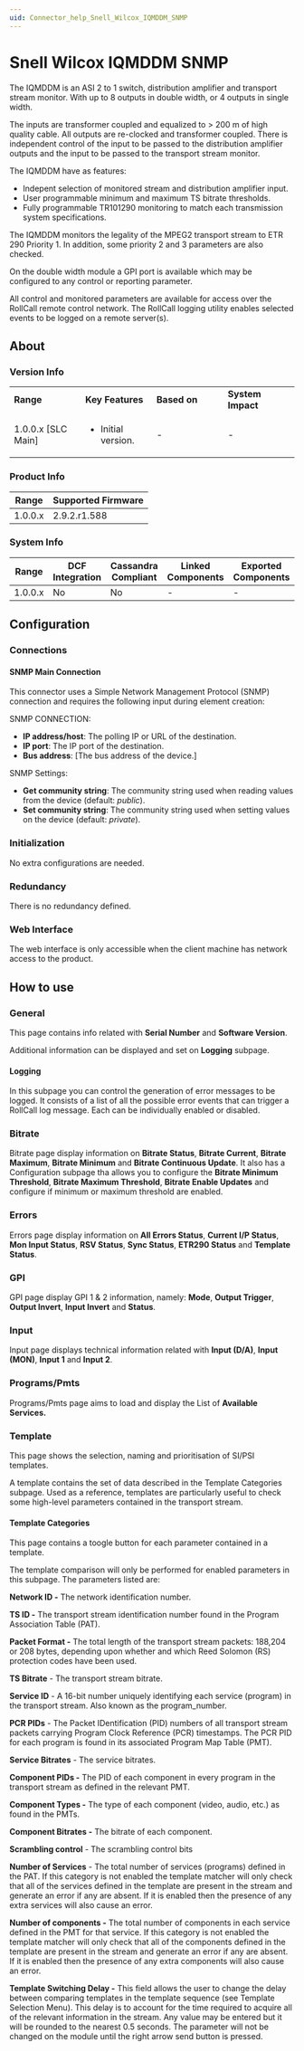 ```yaml
---
uid: Connector_help_Snell_Wilcox_IQMDDM_SNMP
---
```


# Snell Wilcox IQMDDM SNMP

The IQMDDM is an ASI 2 to 1 switch, distribution amplifier and transport stream monitor. With up to 8 outputs in double width, or 4 outputs in single width.

The inputs are transformer coupled and equalized to \> 200 m of high quality cable. All outputs are re-clocked and transformer coupled. There is independent control of the input to be passed to the distribution amplifier outputs and the input to be passed to the transport stream monitor.

The IQMDDM have as features:

- Indepent selection of monitored stream and distribution amplifier input.
- User programmable minimum and maximum TS bitrate thresholds.
- Fully programmable TR101290 monitoring to match each transmission system specifications.

The IQMDDM monitors the legality of the MPEG2 transport stream to ETR 290 Priority 1. In addition, some priority 2 and 3 parameters are also checked.

On the double width module a GPI port is available which may be configured to any control or reporting parameter.

All control and monitored parameters are available for access over the RollCall remote control network. The RollCall logging utility enables selected events to be logged on a remote server(s).

## About

### Version Info

<table>
<colgroup>
<col style="width: 25%" />
<col style="width: 25%" />
<col style="width: 25%" />
<col style="width: 25%" />
</colgroup>
<tbody>
<tr class="odd">
<td><strong>Range</strong></td>
<td><strong>Key Features</strong></td>
<td><strong>Based on</strong></td>
<td><strong>System Impact</strong></td>
</tr>
<tr class="even">
<td>1.0.0.x [SLC Main]</td>
<td><ul>
<li>Initial version.</li>
</ul></td>
<td>-</td>
<td>-</td>
</tr>
</tbody>
</table>

### Product Info

| **Range** | **Supported Firmware** |
|-----------|------------------------|
| 1.0.0.x   | 2.9.2.r1.588           |

### System Info

| **Range** | **DCF Integration** | **Cassandra Compliant** | **Linked Components** | **Exported Components** |
|-----------|---------------------|-------------------------|-----------------------|-------------------------|
| 1.0.0.x   | No                  | No                      | \-                    | \-                      |



## Configuration

### Connections

#### SNMP Main Connection

This connector uses a Simple Network Management Protocol (SNMP) connection and requires the following input during element creation:

SNMP CONNECTION:

- **IP address/host**: The polling IP or URL of the destination.
- **IP port**: The IP port of the destination.
- **Bus address**: \[The bus address of the device.\]

SNMP Settings:

- **Get community string**: The community string used when reading values from the device (default: *public*).
- **Set community string**: The community string used when setting values on the device (default: *private*).

### Initialization

No extra configurations are needed.

### Redundancy

There is no redundancy defined.

### Web Interface

The web interface is only accessible when the client machine has network access to the product.

## How to use

### General

This page contains info related with **Serial Number** and **Software Version**.

Additional information can be displayed and set on **Logging** subpage.

#### Logging

In this subpage you can control the generation of error messages to be logged. It consists of a list of all the possible error events that can trigger a RollCall log message. Each can be individually enabled or disabled.

### Bitrate

Bitrate page display information on **Bitrate Status**, **Bitrate Current**, **Bitrate Maximum**, **Bitrate Minimum** and **Bitrate Continuous Update**. It also has a Configuration subpage tha allows you to configure the **Bitrate Minimum Threshold**, **Bitrate Maximum Threshold**, **Bitrate Enable Updates** and configure if minimum or maximum threshold are enabled.

### Errors

Errors page display information on **All Errors Status**, **Current I/P Status**, **Mon Input Status**, **RSV Status**, **Sync Status**, **ETR290 Status** and **Template Status**.

### GPI

GPI page display GPI 1 & 2 information, namely: **Mode**, **Output Trigger**, **Output Invert**, **Input Invert** and **Status**.

### Input

Input page displays technical information related with **Input (D/A)**, **Input (MON)**, **Input 1** and **Input 2**.

### Programs/Pmts

Programs/Pmts page aims to load and display the List of **Available Services.**

### Template

This page shows the selection, naming and prioritisation of SI/PSI templates.

A template contains the set of data described in the Template Categories subpage. Used as a reference, templates are particularly useful to check some high-level parameters contained in the transport stream.

#### Template Categories

This page contains a toogle button for each parameter contained in a template.

The template comparison will only be performed for enabled parameters in this subpage. The parameters listed are:

**Network ID -** The network identification number.

**TS ID -** The transport stream identification number found in the Program Association Table (PAT).

**Packet Format -** The total length of the transport stream packets: 188,204 or 208 bytes, depending upon whether and which Reed Solomon (RS) protection codes have been used.

**TS Bitrate** - The transport stream bitrate.

**Service ID** - A 16-bit number uniquely identifying each service (program) in the transport stream. Also known as the program_number.

**PCR PIDs** - The Packet IDentification (PID) numbers of all transport stream packets carrying Program Clock Reference (PCR) timestamps. The PCR PID for each program is found in its associated Program Map Table (PMT).

**Service Bitrates** - The service bitrates.

**Component PIDs -** The PID of each component in every program in the transport stream as defined in the relevant PMT.

**Component Types -** The type of each component (video, audio, etc.) as found in the PMTs.

**Component Bitrates -** The bitrate of each component.

**Scrambling control** - The scrambling control bits

**Number of Services** - The total number of services (programs) defined in the PAT. If this category is not enabled the template matcher will only check that all of the services defined in the template are present in the stream and generate an error if any are absent. If it is enabled then the presence of any extra services will also cause an error.

**Number of components -** The total number of components in each service defined in the PMT for that service. If this category is not enabled the template matcher will only check that all of the components defined in the template are present in the stream and generate an error if any are absent. If it is enabled then the presence of any extra components will also cause an error.

**Template Switching Delay -** This field allows the user to change the delay between comparing templates in the template sequence (see Template Selection Menu). This delay is to account for the time required to acquire all of the relevant information in the stream. Any value may be entered but it will be rounded to the nearest 0.5 seconds. The parameter will not be changed on the module until the right arrow send button is pressed.
